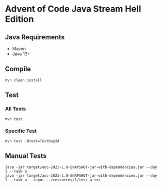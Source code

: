 # Advent of Code Java Stream Hell Edition

## Java Requirements

* Maven
* Java 13+

## Compile

```shell
mvn clean install
```

## Test

### All Tests
```shell 
mvn test
```

### Specific Test
```shell
mvn test -Dtest=TestDay2A
```

## Manual Tests

```shell
java -jar target/aoc-2023-1.0-SNAPSHOT-jar-with-dependencies.jar --day 1 --task a
java -jar target/aoc-2023-1.0-SNAPSHOT-jar-with-dependencies.jar --day 1 --task a --input ../resources/1/test_a.txt
```
